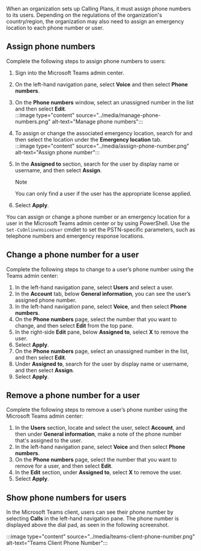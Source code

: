 When an organization sets up Calling Plans, it must assign phone numbers to its users. Depending on the regulations of the organization's country/region, the organization may also need to assign an emergency location to each phone number or user. 

## Assign phone numbers 

Complete the following steps to assign phone numbers to users:

1. Sign into the Microsoft Teams admin center.
2. On the left-hand navigation pane, select **Voice** and then select **Phone numbers**.
3. On the **Phone numbers** window, select an unassigned number in the list and then select **Edit**.   
‎‎:::image type="content" source="../media/manage-phone-numbers.png" alt-text="Manage phone numbers":::  
4. To assign or change the associated emergency location, search for and then select the location under the **Emergency location** tab.  
‎‎:::image type="content" source="../media/assign-phone-number.png" alt-text="Assign phone number":::  

5. In the **Assigned to** section, search for the user by display name or username, and then select **Assign**. 
    > [!NOTE] 
    > You can only find a user if the user has the appropriate license applied.
1. Select **Apply**. 

You can assign or change a phone number or an emergency location for a user in the Microsoft Teams admin center or by using PowerShell. Use the ```Set-CsOnlineVoiceUser``` cmdlet to set the PSTN-specific parameters, such as telephone numbers and emergency response locations.



## Change a phone number for a user

Complete the following steps to change to a user’s phone number using the Teams admin center:

1. In the left-hand navigation pane, select **Users** and select a user.
2. In the **Account** tab, below **General information**, you can see the user’s assigned phone number.
3. In the left-hand navigation pane, select **Voice**, and then select **Phone numbers**.
4. On the **Phone numbers** page, select the number that you want to change, and then select **Edit** from the top pane.
5. In the right-side **Edit** pane, below **Assigned to**, select **X** to remove the user.
6. Select **Apply**.
7. On the **Phone numbers** page, select an unassigned number in the list, and then select **Edit**.
8. Under **Assigned to**, search for the user by display name or username, and then select **Assign**.
9. Select **Apply**.

## Remove a phone number for a user

Complete the following steps to remove a user’s phone number using the Microsoft Teams admin center:

1. In the **Users** section, locate and select the user, select **Account**, and then under **General information**, make a note of the phone number that's assigned to the user.
2. In the left-hand navigation pane, select **Voice** and then select **Phone numbers**.
3. On the **Phone numbers** page, select the number that you want to remove for a user, and then select **Edit**.
4. In the **Edit** section, under **Assigned to**, select **X** to remove the user.
5. Select **Apply**.

## Show phone numbers for users

In the Microsoft Teams client, users can see their phone number by selecting **Calls** in the left-hand navigation pane. The phone number is displayed above the dial pad, as seen in the following screenshot.

‎:::image type="content" source="../media/teams-client-phone-number.png" alt-text="Teams Client Phone Number"::: 
